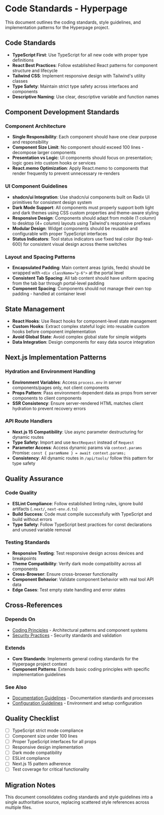 # Code Standards - Hyperpage

This document outlines the coding standards, style guidelines, and implementation patterns for the Hyperpage project.

## Code Standards

- **TypeScript First**: Use TypeScript for all new code with proper type definitions
- **React Best Practices**: Follow established React patterns for component structure and lifecycle
- **Tailwind CSS**: Implement responsive design with Tailwind's utility classes
- **Type Safety**: Maintain strict type safety across interfaces and components
- **Descriptive Naming**: Use clear, descriptive variable and function names

## Component Development Standards

### Component Architecture
- **Single Responsibility**: Each component should have one clear purpose and responsibility
- **Component Size Limit**: No component should exceed 100 lines - decompose larger components
- **Presentation vs Logic**: UI components should focus on presentation; logic goes into custom hooks or services
- **React.memo Optimization**: Apply React.memo to components that render frequently to prevent unnecessary re-renders

### UI Component Guidelines
- **shadcn/ui Integration**: Use shadcn/ui components built on Radix UI primitives for consistent design system
- **Dark Mode Support**: All components must properly support both light and dark themes using CSS custom properties and theme-aware styling
- **Responsive Design**: Components should adapt from mobile (1 column) to desktop (4+ column) layouts using Tailwind's responsive prefixes
- **Modular Design**: Widget components should be reusable and configurable with proper TypeScript interfaces
- **Status Indicators**: Tool status indicators use fixed teal color (bg-teal-600) for consistent visual design across theme switches

### Layout and Spacing Patterns
- **Encapsulated Padding**: Main content areas (grids, feeds) should be wrapped with `<div className="p-6">` at the portal level
- **Consistent Tab Spacing**: All tab content should have uniform spacing from the tab bar through portal-level padding
- **Component Spacing**: Components should not manage their own top padding - handled at container level

## State Management

- **React Hooks**: Use React hooks for component-level state management
- **Custom Hooks**: Extract complex stateful logic into reusable custom hooks before component implementation
- **Avoid Global State**: Avoid complex global state for simple widgets
- **Data Integration**: Design components for easy data source integration

## Next.js Implementation Patterns

### Hydration and Environment Handling
- **Environment Variables**: Access `process.env` in server components/pages only, not client components
- **Props Pattern**: Pass environment-dependent data as props from server components to client components
- **SSR Consistency**: Ensure server-rendered HTML matches client hydration to prevent recovery errors

### API Route Handlers
- **Next.js 15 Compatibility**: Use async parameter destructuring for dynamic routes
- **Type Safety**: Import and use `NextRequest` instead of `Request`
- **Parameter Access**: Access dynamic params via `context.params` Promise: `const { paramName } = await context.params;`
- **Consistency**: All dynamic routes in `/api/tools/` follow this pattern for type safety

## Quality Assurance

### Code Quality
- **ESLint Compliance**: Follow established linting rules, ignore build artifacts (`.next/`, `next-env.d.ts`)
- **Build Success**: Code must compile successfully with TypeScript and build without errors
- **Type Safety**: Follow TypeScript best practices for const declarations and unused variable removal

### Testing Standards
- **Responsive Testing**: Test responsive design across devices and breakpoints
- **Theme Compatibility**: Verify dark mode compatibility across all components
- **Cross-Browser**: Ensure cross-browser functionality
- **Component Behavior**: Validate component behavior with real tool API data
- **Edge Cases**: Test empty state handling and error states

## Cross-References

### Depends On
- [Coding Principles](coding-principles.md) - Architectural patterns and component systems
- [Security Practices](security-practices.md) - Security standards and validation

### Extends
- **Core Standards**: Implements general coding standards for the Hyperpage project context
- **Component Patterns**: Extends basic coding principles with specific implementation guidelines

### See Also
- [Documentation Guidelines](documentation-guidelines.md) - Documentation standards and processes
- [Configuration Guidelines](configuration-guidelines.md) - Environment and setup configuration

## Quality Checklist
- [ ] TypeScript strict mode compliance
- [ ] Component size under 100 lines
- [ ] Proper TypeScript interfaces for all props
- [ ] Responsive design implementation
- [ ] Dark mode compatibility
- [ ] ESLint compliance
- [ ] Next.js 15 pattern adherence
- [ ] Test coverage for critical functionality

## Migration Notes
This document consolidates coding standards and style guidelines into a single authoritative source, replacing scattered style references across multiple files.
